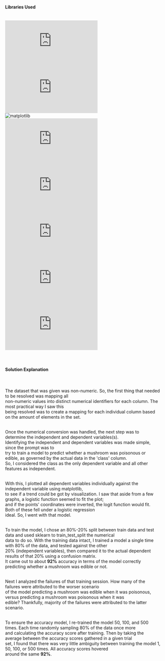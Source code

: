 #### Libraries Used<br><br>
![pandas](https://pandas.pydata.org/docs/reference/index.html)<br>
![numpy](https://numpy.org/doc/stable/reference/index.html)<br>
![matplotlib](https://matplotlib.org/stable/api/index)<br>
![seaborn](https://seaborn.pydata.org/api.html)<br>
![sklearn](https://scikit-learn.org/stable/index.html)<br>
![itertools](https://docs.python.org/3/library/itertools.html)<br>
![collections.abc](https://docs.python.org/3/library/collections.abc.html)<br>
![typing](https://docs.python.org/3/library/typing.html)<br>
<br><br>
#### Solution Explanation
<br><br>
The dataset that was given was non-numeric. So, the first thing that needed to be resolved was mapping all<br>
non-numeric values into distinct numerical identifiers for each column. The most practical way I saw this<br>
being resolved was to create a mapping for each individual column based on the amount of elements in the set.<br><br>

Once the numerical conversion was handled, the next step was to determine the independent and dependent variables(s).<br>
Identifying the independent and dependent variables was made simple, since the prompt was to<br>
try to train a model to predict whether a mushroom was poisonous or edible, as governed by the actual data in the 'class' column.<br>
So, I considered the class as the only dependent variable and all other features as independent.<br><br>

With this, I plotted all dependent variables individually against the independent variable using matplotlib,<br>
to see if a trend could be got by visualization. I saw that aside from a few graphs, a logistic function seemed to fit the plot;<br>
and if the points' coordinates were inverted, the logit function would fit. Both of these fell under a logistic regression<br>
ideal. So, I went with that model.<br><br>

To train the model, I chose an 80%-20% split between train data and test data and used sklearn to train_test_split the numerical<br>
data to do so. With the training data intact, I trained a model a single time with 80% of the data, and tested against the other<br>
20% (independent variables), then compared it to the actual dependent results of that 20% using a confusion matrix.<br>
It came out to about **92%** accuracy in terms of the model correctly predicting whether a mushroom was edible or not.<br><br>

Next I analyzed the failures of that training session. How many of the failures were attributed to the worser scenario<br>
of the model predicting a mushroom was edible when it was poisonous, versus predicting a mushroom was poisonous when it was<br>
edible? Thankfully, majority of the failures were attributed to the latter scenario.<br><br>

To ensure the accuracy model, I re-trained the model 50, 100, and 500 times. Each time randomly sampling 80% of the data once more<br>
and calculating the accuracy score after training. Then by taking the average between the accuracy scores gathered in a given trial<br>
set, I found that there was very little ambiguity between training the model 1, 50, 100, or 500 times. All accuracy scores hovered<br>
around the same **92%**.<br><br>